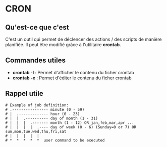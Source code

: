 # CRON

## Qu'est-ce que c'est

C'est un outil qui permet de déclencer des actions / des scripts de manière planifiée. Il peut être modifié grâce à l'utilitaire __crontab__.

## Commandes utiles
- **crontab -l** : Permet d'afficher le contenu du ficher crontab
- **crontab -e** : Permet d'éditer le contenu du ficher crontab

## Rappel utile

```
# Example of job definition:
# .---------------- minute (0 - 59)
# |  .------------- hour (0 - 23)
# |  |  .---------- day of month (1 - 31)
# |  |  |  .------- month (1 - 12) OR jan,feb,mar,apr ...
# |  |  |  |  .---- day of week (0 - 6) (Sunday=0 or 7) OR sun,mon,tue,wed,thu,fri,sat
# |  |  |  |  |
# *  *  *  *  *  user command to be executed
```